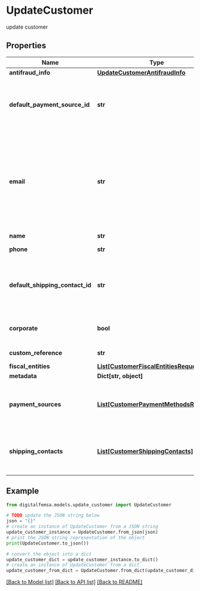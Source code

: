 # UpdateCustomer

update customer

## Properties

Name | Type | Description | Notes
------------ | ------------- | ------------- | -------------
**antifraud_info** | [**UpdateCustomerAntifraudInfo**](UpdateCustomerAntifraudInfo.md) |  | [optional] 
**default_payment_source_id** | **str** | It is a parameter that allows to identify in the response, the Femsa ID of a payment method (payment_id) | [optional] 
**email** | **str** | An email address is a series of customizable characters followed by a universal Internet symbol, the at symbol (@), the name of a host server, and a web domain ending (.mx, .com, .org, . net, etc). | [optional] 
**name** | **str** | Client&#39;s name | [optional] 
**phone** | **str** | Is the customer&#39;s phone number | [optional] 
**default_shipping_contact_id** | **str** | It is a parameter that allows to identify in the response, the Femsa ID of the shipping address (shipping_contact) | [optional] 
**corporate** | **bool** | It is a value that allows identifying if the email is corporate or not. | [optional] [default to False]
**custom_reference** | **str** | It is an undefined value. | [optional] 
**fiscal_entities** | [**List[CustomerFiscalEntitiesRequest]**](CustomerFiscalEntitiesRequest.md) |  | [optional] 
**metadata** | **Dict[str, object]** |  | [optional] 
**payment_sources** | [**List[CustomerPaymentMethodsRequest]**](CustomerPaymentMethodsRequest.md) | Contains details of the payment methods that the customer has active or has used in Femsa | [optional] 
**shipping_contacts** | [**List[CustomerShippingContacts]**](CustomerShippingContacts.md) | Contains the detail of the shipping addresses that the client has active or has used in Femsa | [optional] 

## Example

```python
from digitalfemsa.models.update_customer import UpdateCustomer

# TODO update the JSON string below
json = "{}"
# create an instance of UpdateCustomer from a JSON string
update_customer_instance = UpdateCustomer.from_json(json)
# print the JSON string representation of the object
print(UpdateCustomer.to_json())

# convert the object into a dict
update_customer_dict = update_customer_instance.to_dict()
# create an instance of UpdateCustomer from a dict
update_customer_from_dict = UpdateCustomer.from_dict(update_customer_dict)
```
[[Back to Model list]](../README.md#documentation-for-models) [[Back to API list]](../README.md#documentation-for-api-endpoints) [[Back to README]](../README.md)


